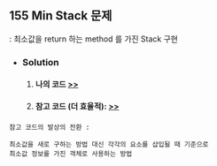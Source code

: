 ## 155 Min Stack 문제
  : 최소값을 return 하는 method 를 가진 Stack 구현

- ### Solution
  1. #### 나의 코드  [>>](solution.js)
  2. #### 참고 코드 (더 효율적): [>>](ref.js)

```
참고 코드의 발상의 전환 :   

최소값을 새로 구하는 방법 대신 각각의 요소를 삽입될 때 기준으로   
최소값 정보를 가진 객체로 사용하는 방법  
```


